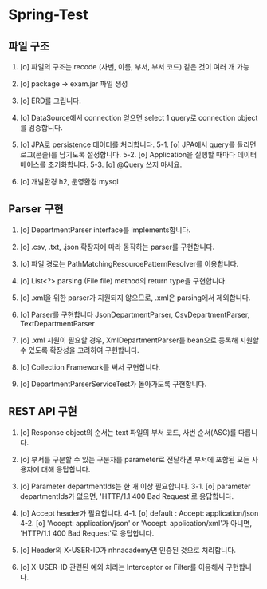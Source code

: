 # Spring-Test

## 파일 구조

1. [o] 파일의 구조는 recode (사번, 이름, 부서, 부서 코드) 같은 것이 여러 개 가능

2. [o] package -> exam.jar 파일 생성

3. [o] ERD를 그립니다.

4. [o] DataSource에서 connection 얻으면 select 1 query로 connection object를 검증합니다.

5. [o] JPA로 persistence 데이터를 처리합니다.
   5-1. [o] JPA에서 query를 돌리면 로그(콘솔)를 남기도록 설정합니다.
   5-2. [o] Application을 실행할 때마다 데이터베이스를 초기화합니다.
   5-3. [o] @Query 쓰지 마세요.

6. [o] 개발환경 h2, 운영환경 mysql

## Parser 구현

1. [o] DepartmentParser interface를 implements합니다.

2. [o] .csv, .txt, .json 확장자에 따라 동작하는 parser를 구현합니다.

3. [o] 파일 경로는 PathMatchingResourcePatternResolver를 이용합니다.

4. [o] List<?> parsing (File file) method의 return type을 구현합니다.

5. [o] .xml을 위한 parser가 지원되지 않으므로, .xml은 parsing에서 제외합니다.

6. [o] Parser를 구현합니다 JsonDepartmentParser, CsvDepartmentParser, TextDepartmentParser

7. [o] .xml 지원이 필요할 경우, XmlDepartmentParser를 bean으로 등록해 지원할 수 있도록 확장성을 고려하여 구현합니다.

8. [o] Collection Framework를 써서 구현합니다.

9. [o] DepartmentParserServiceTest가 돌아가도록 구현합니다.

## REST API 구현

1. [o] Response object의 순서는 text 파일의 부서 코드, 사번 순서(ASC)를 따릅니다.

2. [o] 부서를 구분할 수 있는 구분자를 parameter로 전달하면 부서에 포함된 모든 사용자에 대해 응답합니다.

3. [o] Parameter departmentIds는 한 개 이상 필요합니다.
   3-1. [o] parameter departmentIds가 없으면, 'HTTP/1.1 400 Bad Request'로 응답합니다.

4. [o]  Accept header가 필요합니다.
   4-1. [o] default : Accept: application/json
   4-2. [o] 'Accept: application/json' or 'Accept: application/xml'가 아니면, 'HTTP/1.1 400 Bad Request'로 응답합니다.

5. [o] Header의 X-USER-ID가 nhnacademy면 인증된 것으로 처리합니다.

6. [o] X-USER-ID 관련된 예외 처리는 Interceptor or Filter를 이용해서 구현합니다.